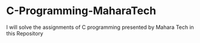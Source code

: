 # C-Programming-MaharaTech
I will solve the assignments of  C programming presented by Mahara Tech in this Repository 
